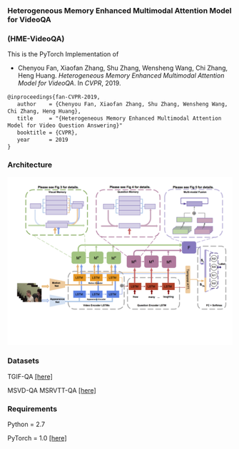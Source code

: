### Heterogeneous Memory Enhanced Multimodal Attention Model for VideoQA 
### (HME-VideoQA)

This is the PyTorch Implementation of 
* Chenyou Fan, Xiaofan Zhang, Shu Zhang, Wensheng Wang, Chi Zhang, Heng Huang. *Heterogeneous Memory Enhanced Multimodal Attention Model for VideoQA*. In *CVPR*, 2019. 

 ```
@inproceedings{fan-CVPR-2019,
    author    = {Chenyou Fan, Xiaofan Zhang, Shu Zhang, Wensheng Wang, Chi Zhang, Heng Huang},
    title     = "{Heterogeneous Memory Enhanced Multimodal Attention Model for Video Question Answering}"
    booktitle = {CVPR},
    year      = 2019
}
```

### Architecture
![Network](/pics/mmnet.png)

### Datasets
TGIF-QA [[here]](https://github.com/YunseokJANG/tgif-qa)

MSVD-QA MSRVTT-QA [[here]](https://github.com/xudejing/VideoQA)


### Requirements
Python = 2.7
 
PyTorch = 1.0 [[here]](https://pytorch.org/)


